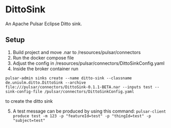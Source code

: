 # DittoSink

An Apache Pulsar Eclipse Ditto sink.

## Setup
1. Build project and move .nar to /resources/pulsar/connectors
2. Run the docker compose file
3. Adjust the config in /resources/pulsar/connectors/DittoSinkConfig.yaml
4. Inside the broker container run

```pulsar-admin sinks create --name ditto-sink --classname de.uniulm.ditto.DittoSink --archive file:///pulsar/connectors/DittoSink-0.1.1-BETA.nar --inputs test --sink-config-file /pulsar/connectors/DittoSinkConfig.yaml```

to create the ditto sink

5. A test message can be produced by using this command: ```pulsar-client produce test -m 123 -p "featureId=test" -p "thingId=test" -p "subject=test"```